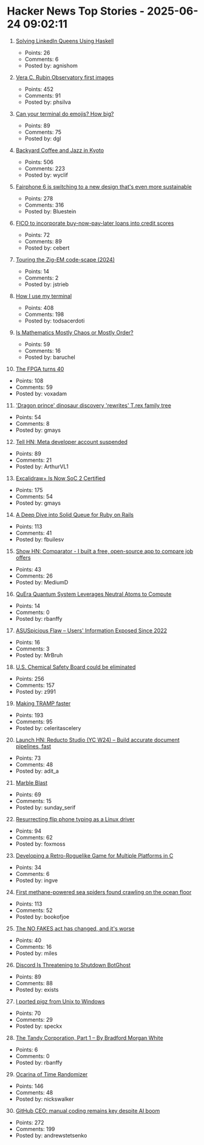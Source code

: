 # Hacker News Top Stories - 2025-06-24 09:02:11

1. [Solving LinkedIn Queens Using Haskell](https://imiron.io/post/linkedin-queens/)
   - Points: 26
   - Comments: 6
   - Posted by: agnishom

2. [Vera C. Rubin Observatory first images](https://rubinobservatory.org/news/rubin-first-look/cosmic-treasure-chest)
   - Points: 452
   - Comments: 91
   - Posted by: phsilva

3. [Can your terminal do emojis? How big?](https://dgl.cx/2025/06/can-your-terminal-do-emojis)
   - Points: 89
   - Comments: 75
   - Posted by: dgl

4. [Backyard Coffee and Jazz in Kyoto](https://thedeletedscenes.substack.com/p/backyard-coffee-and-jazz-in-kyoto)
   - Points: 506
   - Comments: 223
   - Posted by: wyclif

5. [Fairphone 6 is switching to a new design that's even more sustainable](https://www.androidcentral.com/phones/fairphone-6-official-render-leaks-showcase-its-sustainable-design)
   - Points: 278
   - Comments: 316
   - Posted by: Bluestein

6. [FICO to incorporate buy-now-pay-later loans into credit scores](https://www.axios.com/2025/06/23/fico-credit-scores-bnpl-buy-now-pay-later)
   - Points: 72
   - Comments: 89
   - Posted by: cebert

7. [Touring the Zig-EM code-scape (2024)](https://zigem.openem.org/post-003/)
   - Points: 14
   - Comments: 2
   - Posted by: jstrieb

8. [How I use my terminal](https://jyn.dev/how-i-use-my-terminal/)
   - Points: 408
   - Comments: 198
   - Posted by: todsacerdoti

9. [Is Mathematics Mostly Chaos or Mostly Order?](https://www.quantamagazine.org/is-mathematics-mostly-chaos-or-mostly-order-20250620/)
   - Points: 59
   - Comments: 16
   - Posted by: baruchel

10. [The FPGA turns 40](https://www.adiuvoengineering.com/post/the-fpga-turns-40)
   - Points: 108
   - Comments: 59
   - Posted by: voxadam

11. ['Dragon prince' dinosaur discovery 'rewrites' T.rex family tree](https://www.bbc.com/news/articles/cy8dzv3vp5jo)
   - Points: 54
   - Comments: 8
   - Posted by: gmays

12. [Tell HN: Meta developer account suspended](undefined)
   - Points: 89
   - Comments: 21
   - Posted by: ArthurVL1

13. [Excalidraw+ Is Now SoC 2 Certified](https://plus.excalidraw.com/blog/excalidraw-soc2)
   - Points: 175
   - Comments: 54
   - Posted by: gmays

14. [A Deep Dive into Solid Queue for Ruby on Rails](https://blog.appsignal.com/2025/06/18/a-deep-dive-into-solid-queue-for-ruby-on-rails.html)
   - Points: 113
   - Comments: 41
   - Posted by: fbuilesv

15. [Show HN: Comparator - I built a free, open-source app to compare job offers](https://comparator-one.vercel.app/)
   - Points: 43
   - Comments: 26
   - Posted by: MediumD

16. [QuEra Quantum System Leverages Neutral Atoms to Compute](https://www.nextplatform.com/2025/06/20/quera-quantum-system-leverages-neutral-atoms-to-compute/)
   - Points: 14
   - Comments: 0
   - Posted by: rbanffy

17. [ASUSpicious Flaw – Users' Information Exposed Since 2022](https://mrbruh.com/asus_p2/)
   - Points: 16
   - Comments: 3
   - Posted by: MrBruh

18. [U.S. Chemical Safety Board could be eliminated](https://www.ishn.com/articles/114776-us-chemical-safety-board-could-be-eliminated)
   - Points: 256
   - Comments: 157
   - Posted by: z991

19. [Making TRAMP faster](https://coredumped.dev/2025/06/18/making-tramp-go-brrrr./)
   - Points: 193
   - Comments: 95
   - Posted by: celeritascelery

20. [Launch HN: Reducto Studio (YC W24) – Build accurate document pipelines, fast](undefined)
   - Points: 73
   - Comments: 48
   - Posted by: adit_a

21. [Marble Blast](https://marbleblast.vaniverse.io/)
   - Points: 69
   - Comments: 15
   - Posted by: sunday_serif

22. [Resurrecting flip phone typing as a Linux driver](https://github.com/FoxMoss/libt9)
   - Points: 94
   - Comments: 62
   - Posted by: foxmoss

23. [Developing a Retro-Roguelike Game for Multiple Platforms in C](https://retrogamecoders.com/roguelike-multiplatform/)
   - Points: 34
   - Comments: 6
   - Posted by: ingve

24. [First methane-powered sea spiders found crawling on the ocean floor](https://www.cnn.com/2025/06/17/science/spiders-deep-sea-methane-new-species)
   - Points: 113
   - Comments: 52
   - Posted by: bookofjoe

25. [The NO FAKES act has changed, and it's worse](https://www.eff.org/deeplinks/2025/06/no-fakes-act-has-changed-and-its-so-much-worse)
   - Points: 40
   - Comments: 16
   - Posted by: miles

26. [Discord Is Threatening to Shutdown BotGhost](https://update.botghost.com/)
   - Points: 89
   - Comments: 88
   - Posted by: exists

27. [I ported pigz from Unix to Windows](https://blog.kowalczyk.info/article/4/how-i-ported-pigz-from-unix-to-windows.html)
   - Points: 70
   - Comments: 29
   - Posted by: speckx

28. [The Tandy Corporation, Part 1 – By Bradford Morgan White](https://www.abortretry.fail/p/the-tandy-corporation-part-1)
   - Points: 6
   - Comments: 0
   - Posted by: rbanffy

29. [Ocarina of Time Randomizer](https://ootrandomizer.com/)
   - Points: 146
   - Comments: 48
   - Posted by: nickswalker

30. [GitHub CEO: manual coding remains key despite AI boom](https://www.techinasia.com/news/github-ceo-manual-coding-remains-key-despite-ai-boom)
   - Points: 272
   - Comments: 199
   - Posted by: andrewstetsenko

